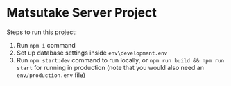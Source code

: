 # Matsutake Server Project
Steps to run this project:

1. Run `npm i` command
2. Set up database settings inside `env\development.env`
3. Run `npm start:dev` command to run locally, or `npm run build && npm run start` for running in production (note that you would also need an `env/production.env` file)
